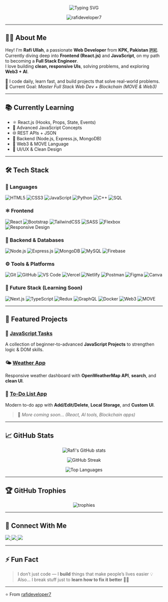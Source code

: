 <!-- Typing SVG -->
<p align="center">
  <img src="https://readme-typing-svg.herokuapp.com?font=Fira+Code&size=25&pause=1000&center=true&vCenter=true&width=650&lines=Hey+there!+I'm+Rafi+Ullah+👋;Front-End+Developer+💻;Aspiring+Full+Stack+Engineer+🚀;Always+Learning+New+Techs+🔥" alt="Typing SVG" />
</p>

<p align="center">
  <img src="https://komarev.com/ghpvc/?username=rafideveloper7&label=Profile%20Views&color=0e75b6&style=flat" alt="rafideveloper7" />
</p>

---

## 👨‍💻 About Me  
Hey! I'm **Rafi Ullah**, a passionate **Web Developer** from **KPK, Pakistan 🇵🇰**.  
Currently diving deep into **Frontend (React.js)** and **JavaScript**, on my path to becoming a **Full Stack Engineer**.  
I love building **clean, responsive UIs**, solving problems, and exploring **Web3 + AI**.  

🧩 I code daily, learn fast, and build projects that solve real-world problems.  
🎯 Current Goal: *Master Full Stack Web Dev + Blockchain (MOVE & Web3)*  

---

## 📚 Currently Learning  
- ⚛️ React.js (Hooks, Props, State, Events)  
- 🧩 Advanced JavaScript Concepts  
- 🌐 REST APIs + JSON  
- 🧱 Backend (Node.js, Express.js, MongoDB)  
- 🧠 Web3 & MOVE Language  
- 🎨 UI/UX & Clean Design  

---

## 🛠️ Tech Stack  

### 🚀 Languages
![HTML5](https://img.shields.io/badge/HTML5-E34F26?logo=html5&logoColor=white)
![CSS3](https://img.shields.io/badge/CSS3-1572B6?logo=css3)
![JavaScript](https://img.shields.io/badge/JavaScript-F7DF1E?logo=javascript&logoColor=black)
![Python](https://img.shields.io/badge/Python-3776AB?logo=python&logoColor=white)
![C++](https://img.shields.io/badge/C%2B%2B-00599C?logo=cplusplus&logoColor=white)
![SQL](https://img.shields.io/badge/SQL-4479A1?logo=postgresql&logoColor=white)

### ⚛️ Frontend
![React](https://img.shields.io/badge/React-61DAFB?logo=react&logoColor=black)
![Bootstrap](https://img.shields.io/badge/Bootstrap-7952B3?logo=bootstrap&logoColor=white)
![TailwindCSS](https://img.shields.io/badge/TailwindCSS-06B6D4?logo=tailwindcss&logoColor=white)
![SASS](https://img.shields.io/badge/SASS-CC6699?logo=sass&logoColor=white)
![Flexbox](https://img.shields.io/badge/Flexbox-264DE4?logo=css3&logoColor=white)
![Responsive Design](https://img.shields.io/badge/Responsive%20Design-FF6F00?logo=responsive&logoColor=white)

### 🧱 Backend & Databases
![Node.js](https://img.shields.io/badge/Node.js-339933?logo=nodedotjs&logoColor=white)
![Express.js](https://img.shields.io/badge/Express.js-000000?logo=express&logoColor=white)
![MongoDB](https://img.shields.io/badge/MongoDB-47A248?logo=mongodb&logoColor=white)
![MySQL](https://img.shields.io/badge/MySQL-4479A1?logo=mysql&logoColor=white)
![Firebase](https://img.shields.io/badge/Firebase-FFCA28?logo=firebase&logoColor=black)

### ⚙️ Tools & Platforms
![Git](https://img.shields.io/badge/Git-F05032?logo=git&logoColor=white)
![GitHub](https://img.shields.io/badge/GitHub-181717?logo=github)
![VS Code](https://img.shields.io/badge/VS%20Code-007ACC?logo=visual-studio-code)
![Vercel](https://img.shields.io/badge/Vercel-000000?logo=vercel)
![Netlify](https://img.shields.io/badge/Netlify-00C7B7?logo=netlify&logoColor=white)
![Postman](https://img.shields.io/badge/Postman-FF6C37?logo=postman&logoColor=white)
![Figma](https://img.shields.io/badge/Figma-F24E1E?logo=figma&logoColor=white)
![Canva](https://img.shields.io/badge/Canva-00C4CC?logo=canva&logoColor=white)

### 🧩 Future Stack (Learning Soon)
![Next.js](https://img.shields.io/badge/Next.js-000000?logo=nextdotjs)
![TypeScript](https://img.shields.io/badge/TypeScript-3178C6?logo=typescript&logoColor=white)
![Redux](https://img.shields.io/badge/Redux-764ABC?logo=redux&logoColor=white)
![GraphQL](https://img.shields.io/badge/GraphQL-E10098?logo=graphql&logoColor=white)
![Docker](https://img.shields.io/badge/Docker-2496ED?logo=docker&logoColor=white)
![Web3](https://img.shields.io/badge/Web3-F16822?logo=web3dotjs&logoColor=white)
![MOVE](https://img.shields.io/badge/MOVE-000000?logo=libra&logoColor=white)

---

## 🚀 Featured Projects  

### 🧠 [JavaScript Tasks](https://github.com/rafideveloper7/javascripttasks)  
A collection of beginner-to-advanced **JavaScript Projects** to strengthen logic & DOM skills.  

### 🌤 [Weather App](https://github.com/rafideveloper7/weatherapp)  
Responsive weather dashboard with **OpenWeatherMap API**, **search**, and **clean UI**.

### 📝 [To-Do List App](https://github.com/rafideveloper7/todoapp)  
Modern to-do app with **Add/Edit/Delete**, **Local Storage**, and **Custom UI**.

> 🧩 *More coming soon... (React, AI tools, Blockchain apps)*

---

## 📈 GitHub Stats  

<p align="center">
  <img src="https://github-readme-stats.vercel.app/api?username=rafideveloper7&show_icons=true&theme=radical" alt="Rafi's GitHub stats" />
</p>

<p align="center">
  <img src="https://github-readme-streak-stats.herokuapp.com?user=rafideveloper7&theme=radical" alt="GitHub Streak" />
</p>

<p align="center">
  <img src="https://github-readme-stats.vercel.app/api/top-langs/?username=rafideveloper7&layout=compact&theme=radical" alt="Top Languages" />
</p>

---

## 🏆 GitHub Trophies  

<p align="center">
  <img src="https://github-profile-trophy.vercel.app/?username=rafideveloper7&theme=radical&margin-w=10&margin-h=10&no-frame=true" alt="trophies" />
</p>

---

## 🔗 Connect With Me  

<p align="left">
  <a href="https://github.com/rafideveloper7" target="_blank">
    <img src="https://img.shields.io/badge/GitHub-181717?style=for-the-badge&logo=github" />
  </a>
  <a href="mailto:rafideveloper7@gmail.com" target="_blank">
    <img src="https://img.shields.io/badge/Email-D14836?style=for-the-badge&logo=gmail&logoColor=white" />
  </a>
  <a href="https://www.linkedin.com/in/rafideveloper7/" target="_blank">
    <img src="https://img.shields.io/badge/LinkedIn-0077B5?style=for-the-badge&logo=linkedin" />
  </a>
</p>

---

## ⚡ Fun Fact  
> I don’t just code — I **build** things that make people’s lives easier 💡  
> Also... I break stuff just to **learn how to fix it better** 🧠😂  

---

⭐️ From [rafideveloper7](https://github.com/rafideveloper7)
